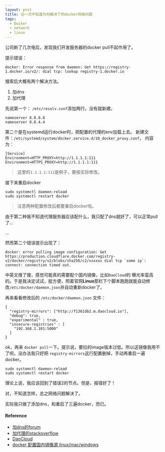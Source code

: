 ```yaml
---
layout: post
title: 记一次不知道为何解决了的docker网络问题
tags:
  - Docker
  - network
  - linux
---
```


公司断了几次电后，发现我们开发服务器的docker pull不起作用了。

提示错误：

```
docker: Error response from daemon: Get https://registry-1.docker.io/v2/: dial tcp: lookup registry-1.docker.io
```

搜索后大概有两个解决方法。
1. 加dns
2. 加代理

先说第一个：
`/etc/resolv.conf`添加两行，没有就新建。

```
nameserver 8.8.8.8
nameserver 8.8.4.4
```

第二个是在systemd运行docker时，把配置的代理的env加载上去。
新建文件：`/etc/systemd/system/docker.service.d/10_docker_proxy.conf`， 内容为：
```
[Service]
Environment=HTTP_PROXY=http://1.1.1.1:111
Environment=HTTPS_PROXY=http://1.1.1.1:111
```
>这里的`1.1.1.1:111`是例子，要按实际修改。

接下来重启docker

```
sudo systemctl daemon-reload
sudo systemctl restart docker
```

>注意两种配置修改后都要重启docker哈。

由于第二种我不知道代理服务器应该配什么，我只配了dns就好了，可以正常pull了...

...

然而第二个错误提示出现了：

```
docker: error pulling image configuration: Get https://production.cloudflare.docker.com/registry-v2/docker/registry/v2/blobs/sha256/c2/xxxxxx dial tcp `some ip`: connect: connection timed out.
```

中英文搜了搜，感觉可能真的需要配个国内镜像，比如`DaoCloud`的
曝光率蛮高的。于是我决定试试，挺方便，照着官网**Linux**那栏下个脚本跑跑就能自动修改`/etc/docker/daemon.json`并自动重新docker了。

再来看看修改后的 `/etc/docker/daemon.json` 文件：

```
{
  "registry-mirrors": ["http://f1361db2.m.daocloud.io"],
  "debug": true,
  "experimental" : true,
  "insecure-registries" : [
    "192.168.1.101:5000"
  ]
}
```

ok，再来 `docker pull`一下。提示说，要拉的image版本过低。所以这镜像我用不了呗。没办法我只好把 `registry-mirrors`这行配置删掉，手动再重启一遍docker。

```
sudo systemctl daemon-reload
sudo systemctl restart docker
```

理论上说，我应该回到了错误2的节点。但是，报错好了！

对，不知道怎样，总之网络问题解决了。

实际我只做了添加dns，和重启了三遍docker，而已。


#### Reference
- [加dns的forum](https://forums.docker.com/t/error-response-from-daemon-get-https-registry-1-docker-io-v2/23741/18)
- [加代理的stackoverflow](https://stackoverflow.com/questions/46036152/lookup-registry-1-docker-io-no-such-host/46037636)
- [DaoCloud](https://www.daocloud.io/mirror)
- [docker 配置国内镜像源 linux/mac/windows](https://www.jianshu.com/p/9fce6e583669)